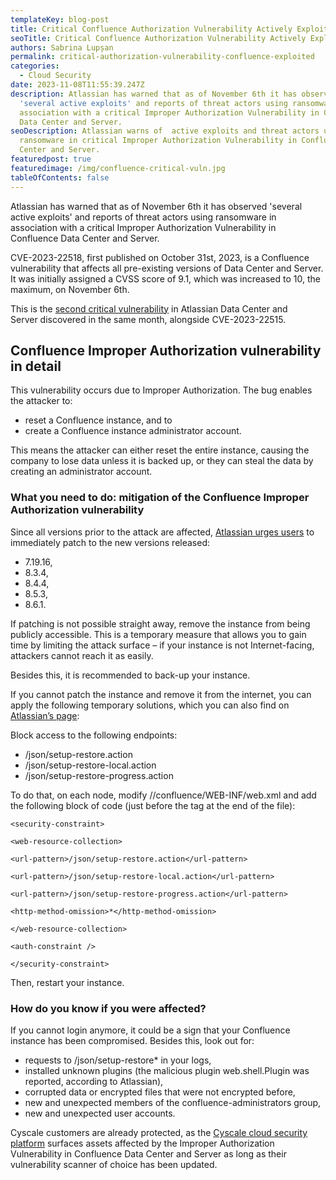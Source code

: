 ```yaml
---
templateKey: blog-post
title: Critical Confluence Authorization Vulnerability Actively Exploited
seoTitle: Critical Confluence Authorization Vulnerability Actively Exploited
authors: Sabrina Lupșan
permalink: critical-authorization-vulnerability-confluence-exploited
categories:
  - Cloud Security
date: 2023-11-08T11:55:39.247Z
description: Atlassian has warned that as of November 6th it has observed
  'several active exploits' and reports of threat actors using ransomware in
  association with a critical Improper Authorization Vulnerability in Confluence
  Data Center and Server.
seoDescription: Atlassian warns of  active exploits and threat actors using
  ransomware in critical Improper Authorization Vulnerability in Confluence Data
  Center and Server.
featuredpost: true
featuredimage: /img/confluence-critical-vuln.jpg
tableOfContents: false
---
```

Atlassian has warned that as of November 6th it has observed 'several active exploits' and reports of threat actors using ransomware in association with a critical Improper Authorization Vulnerability in Confluence Data Center and Server. 

CVE-2023-22518, first published on October 31st, 2023, is a Confluence vulnerability that affects all pre-existing versions of Data Center and Server. It was initially assigned a CVSS score of 9.1, which was increased to 10, the maximum, on November 6th.  

This is the [second critical vulnerability](https://confluence.atlassian.com/security/cve-2023-22515-privilege-escalation-vulnerability-in-confluence-data-center-and-server-1295682276.html) in Atlassian Data Center and Server discovered in the same month, alongside CVE-2023-22515.   

## Confluence Improper Authorization vulnerability in detail 

This vulnerability occurs due to Improper Authorization. The bug enables the attacker to: 

* reset a Confluence instance, and to 
* create a Confluence instance administrator account. 

This means the attacker can either reset the entire instance, causing the company to lose data unless it is backed up, or they can steal the data by creating an administrator account.   

### What you need to do: mitigation of the Confluence Improper Authorization vulnerability 

Since all versions prior to the attack are affected, [Atlassian urges users](https://confluence.atlassian.com/security/cve-2023-22518-improper-authorization-vulnerability-in-confluence-data-center-and-server-1311473907.html) to immediately patch to the new versions released:  

* 7.19.16, 
* 8.3.4, 
* 8.4.4, 
* 8.5.3, 
* 8.6.1. 

If patching is not possible straight away, remove the instance from being publicly accessible. This is a temporary measure that allows you to gain time by limiting the attack surface – if your instance is not Internet-facing, attackers cannot reach it as easily. 

Besides this, it is recommended to back-up your instance. 

If you cannot patch the instance and remove it from the internet, you can apply the following temporary solutions, which you can also find on [Atlassian’s page](https://confluence.atlassian.com/security/cve-2023-22518-improper-authorization-vulnerability-in-confluence-data-center-and-server-1311473907.html): 

Block access to the following endpoints: 

* /json/setup-restore.action 
* /json/setup-restore-local.action 
* /json/setup-restore-progress.action 

To do that, on each node, modify /<confluence-install-dir>/confluence/WEB-INF/web.xml and add the following block of code (just before the </web-app> tag at the end of the file): 

`<security-constraint> `

`<web-resource-collection> `

`<url-pattern>/json/setup-restore.action</url-pattern> `

`<url-pattern>/json/setup-restore-local.action</url-pattern> `

`<url-pattern>/json/setup-restore-progress.action</url-pattern> `

`<http-method-omission>*</http-method-omission> `

`</web-resource-collection> `

`<auth-constraint /> `

`</security-constraint> `

Then, restart your instance.   

### How do you know if you were affected? 

If you cannot login anymore, it could be a sign that your Confluence instance has been compromised. Besides this, look out for: 

* requests to /json/setup-restore* in your logs, 
* installed unknown plugins (the malicious plugin web.shell.Plugin was reported, according to Atlassian), 
* corrupted data or encrypted files that were not encrypted before, 
* new and unexpected members of the confluence-administrators group, 
* new and unexpected user accounts. 

Cyscale customers are already protected, as the [Cyscale cloud security platform](https://cyscale.com/products/cloud-security-posture-management/) surfaces assets affected by the Improper Authorization Vulnerability in Confluence Data Center and Server as long as their vulnerability scanner of choice has been updated.